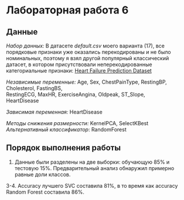 # Лабораторная работа 6
## Данные

*Набор данных:* В датасете *default.csv* моего варианта (17), все порядковые признаки уже оказались перекодированы и не было номинальных, поэтому я взял другой популярный классический датасет, в котором присутствовали неперекодированные категориальные признаки: [Heart Failure Prediction Dataset](https://www.kaggle.com/datasets/fedesoriano/heart-failure-prediction)

*Независимые переменные:*
Age, Sex, ChestPainType, RestingBP, Cholesterol, FastingBS, </br> RestingECG, MaxHR, ExerciseAngina, Oldpeak, ST_Slope,</br> HeartDisease</br>

*Зависимая переменная:* HeartDisease

*Методы снижения размерности:* KernelPCA, SelectKBest
*Альтернативный классификатор*: RandomForest

## Порядок выполнения работы

1. Данные были разделены на двe выборки: обучающую 85% и тестовую 15%. Предварительный анализ обнаружил примерно равные доли классов.

3-4. Accuracy лучшего SVC составила 81%, в то время как accuracy Random Forest составила 86%. 